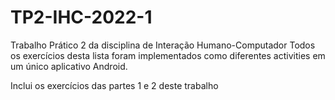 # TP2-IHC-2022-1

Trabalho Prático 2 da disciplina de Interação Humano-Computador
Todos os exercícios desta lista foram implementados como diferentes activities em um único aplicativo Android.

Inclui os exercícios das partes 1 e 2 deste trabalho
